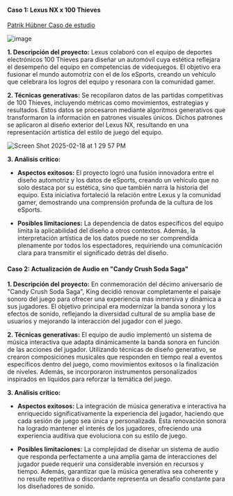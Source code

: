 #### Caso 1: Lexus NX x 100 Thieves

[Patrik Hübner Caso de estudio](https://www.patrik-huebner.com/generative-design/lexus-nx-100-thieves-generative-art-car-design/)

![image](https://github.com/user-attachments/assets/3f852624-bc9a-40bd-963c-a7d1575fc5c8)


**1. Descripción del proyecto:** Lexus colaboró con el equipo de deportes electrónicos 100 Thieves para diseñar un automóvil cuya estética reflejara el desempeño del equipo en competencias de videojuegos. El objetivo era fusionar el mundo automotriz con el de los eSports, creando un vehículo que celebrara los logros del equipo y resonara con la comunidad gamer.

**2. Técnicas generativas:** Se recopilaron datos de las partidas competitivas de 100 Thieves, incluyendo métricas como movimientos, estrategias y resultados. Estos datos se procesaron mediante algoritmos generativos que transformaron la información en patrones visuales únicos. Dichos patrones se aplicaron al diseño exterior del Lexus NX, resultando en una representación artística del estilo de juego del equipo.


![Screen Shot 2025-02-18 at 1 29 57 PM](https://github.com/user-attachments/assets/7bdc410f-ffc4-42eb-85c0-37031e4481a7)


**3. Análisis crítico:**

- **Aspectos exitosos:** El proyecto logró una fusión innovadora entre el diseño automotriz y los datos de eSports, creando un vehículo que no solo destaca por su estética, sino que también narra la historia del equipo. Esta iniciativa fortaleció la relación entre Lexus y la comunidad gamer, demostrando una comprensión profunda de la cultura de los eSports.

- **Posibles limitaciones:** La dependencia de datos específicos del equipo limita la aplicabilidad del diseño a otros contextos. Además, la interpretación artística de los datos puede no ser comprendida plenamente por todos los espectadores, requiriendo una comunicación clara para transmitir el significado detrás del diseño.

#### Caso 2: Actualización de Audio en "Candy Crush Soda Saga"

**1. Descripción del proyecto:** En conmemoración del décimo aniversario de "Candy Crush Soda Saga", King decidió renovar completamente el paisaje sonoro del juego para ofrecer una experiencia más inmersiva y dinámica a sus jugadores. El objetivo principal era modernizar la banda sonora y los efectos de sonido, reflejando la diversidad cultural de su amplia base de usuarios y mejorando la interacción del jugador con el juego. 

**2. Técnicas generativas:** El equipo de audio implementó un sistema de música interactiva que adapta dinámicamente la banda sonora en función de las acciones del jugador. Utilizando técnicas de diseño generativo, se crearon composiciones musicales que responden en tiempo real a eventos específicos dentro del juego, como movimientos exitosos o la finalización de niveles. Además, se incorporaron instrumentos personalizados inspirados en líquidos para reforzar la temática del juego. 

**3. Análisis crítico:**

- **Aspectos exitosos:** La integración de música generativa e interactiva ha enriquecido significativamente la experiencia del jugador, haciendo que cada sesión de juego sea única y personalizada. Esta renovación sonora ha logrado mantener el interés de los jugadores, ofreciendo una experiencia auditiva que evoluciona con su estilo de juego.

- **Posibles limitaciones:** La complejidad de diseñar un sistema de audio que responda perfectamente a una amplia gama de interacciones del jugador puede requerir una considerable inversión en recursos y tiempo. Además, garantizar que la música generativa sea coherente y no resulte repetitiva o discordante representa un desafío constante para los diseñadores de sonido.
